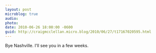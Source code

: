 ```yaml
---
layout: post
microblog: true
audio: 
photo: 
date: 2010-06-26 18:00:00 -0600
guid: http://craigmcclellan.micro.blog/2010/06/27/t17167020595.html
---
```

Bye Nashville. I'll see you in a few weeks.
